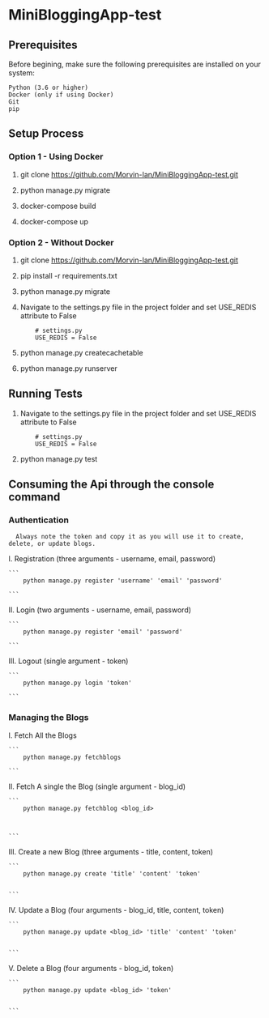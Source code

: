 # MiniBloggingApp-test

## Prerequisites

Before begining, make sure the following prerequisites are installed on your system:

    Python (3.6 or higher)
    Docker (only if using Docker)
    Git
    pip
## Setup Process
### Option 1 - Using Docker
1. git clone https://github.com/Morvin-Ian/MiniBloggingApp-test.git

2. python manage.py migrate

3. docker-compose build

4. docker-compose up

### Option 2 - Without Docker

1. git clone https://github.com/Morvin-Ian/MiniBloggingApp-test.git

2. pip install -r requirements.txt 

3. python manage.py migrate

4. Navigate to the settings.py file in the project folder and set USE_REDIS attribute to False
    ```
        # settings.py
        USE_REDIS = False
    ```
5. python manage.py createcachetable

6. python manage.py runserver


## Running Tests
1. Navigate to the settings.py file in the project folder and set USE_REDIS attribute to False
    ```
        # settings.py
        USE_REDIS = False
    ```
2. python manage.py test

## Consuming the Api through the console command
### Authentication
```
  Always note the token and copy it as you will use it to create, delete, or update blogs.
```

I. Registration (three arguments - username, email, password) 
  
    ```
        python manage.py register 'username' 'email' 'password'

    ```


II. Login (two arguments - username, email, password) 

    ```
        python manage.py register 'email' 'password'

    ```


III. Logout (single argument - token)

    ```
        python manage.py login 'token'

    ```

### Managing the Blogs

I. Fetch All the Blogs 

    ```
        python manage.py fetchblogs

    ```


II. Fetch A single the Blog (single argument - blog_id)

    ```
        python manage.py fetchblog <blog_id>



    ```

III. Create a new Blog (three arguments - title, content, token)

    ```
        python manage.py create 'title' 'content' 'token'


    ```

IV. Update a Blog (four arguments - blog_id, title, content, token)

    ```
        python manage.py update <blog_id> 'title' 'content' 'token'


    ```

V. Delete a Blog (four arguments - blog_id, token)

    ```
        python manage.py update <blog_id> 'token'


    ```